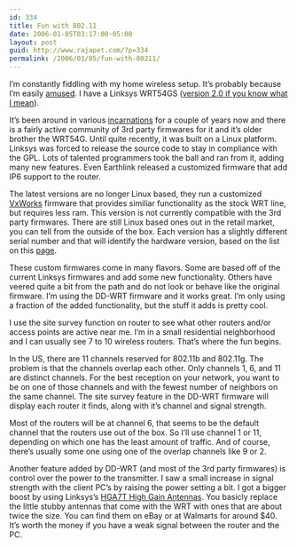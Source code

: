 ```yaml
---
id: 334
title: Fun with 802.11
date: 2006-01-05T03:17:00-05:00
layout: post
guid: http://www.rajapet.com/?p=334
permalink: /2006/01/05/fun-with-80211/
---
```

I&#8217;m constantly fiddling with my home wireless setup. It&#8217;s probably because I&#8217;m easily [amused](http://www.somethingawful.com/cliff/ihateyou/). I have a Linksys WRT54GS ([version 2.0 if you know what I mean](http://www.linksysinfo.org/modules.php?name=Forums&file=viewtopic&t=10230)). 

It&#8217;s been around in various [incarnations](http://en.wikipedia.org/wiki/Wrt54g) for a couple of years now and there is a fairly active community of 3rd party firmwares for it and it&#8217;s older brother the WRT54G. Until quite recently, it was built on a Linux platform. Linksys was forced to release the source code to stay in compliance with the GPL. Lots of talented programmers took the ball and ran from it, adding many new features. Even Earthlink released a customized firmware that add IP6 support to the router.

The latest versions are no longer Linux based, they run a customized [VxWorks](http://en.wikipedia.org/wiki/VxWorks) firmware that provides similiar functionality as the stock WRT line, but requires less ram. This version is not currently compatible with the 3rd party firmwares. There are still Linux based ones out in the retail market, you can tell from the outside of the box. Each version has a slightly different serial number and that will identify the hardware version, based on the list on this [page](http://www.linksysinfo.org/modules.php?name=Forums&file=viewtopic&t=10230).

These custom firmwares come in many flavors. Some are based off of the current Linksys firmwares and add some new functionality. Others have veered quite a bit from the path and do not look or behave like the original firmware. I&#8217;m using the DD-WRT firmware and it works great. I&#8217;m only using a fraction of the added functionality, but the stuff it adds is pretty cool.

I use the site survey function on router to see what other routers and/or access points are active near me. I&#8217;m in a small residential neighborhood and I can usually see 7 to 10 wireless routers. That&#8217;s where the fun begins. 

In the US, there are 11 channels reserved for 802.11b and 802.11g. The problem is that the channels overlap each other. Only channels 1, 6, and 11 are distinct channels. For the best reception on your network, you want to be on one of those channels and with the fewest number of neighbors on the same channel. The site survey feature in the DD-WRT firmware will display each router it finds, along with it&#8217;s channel and signal strength.

Most of the routers will be at channel 6, that seems to be the default channel that the routers use out of the box. So I&#8217;ll use channel 1 or 11, depending on which one has the least amount of traffic. And of course, there&#8217;s usually some one using one of the overlap channels like 9 or 2.

Another feature added by DD-WRT (and most of the 3rd party firmwares) is control over the power to the transmitter. I saw a small increase in signal strength with the client PC&#8217;s by raising the power setting a bit. I got a bigger boost by using Linksys&#8217;s [HGA7T High Gain Antennas](http://www.linksys.com/servlet/Satellite?childpagename=US%2FLayout&packedargs=c%3DL_Product_C2%26cid%3D1115416829416&pagename=Linksys%2FCommon%2FVisitorWrapper). You basicly replace the little stubby antennas that come with the WRT with ones that are about twice the size. You can find them on eBay or at Walmarts for around $40. It&#8217;s worth the money if you have a weak signal between the router and the PC.